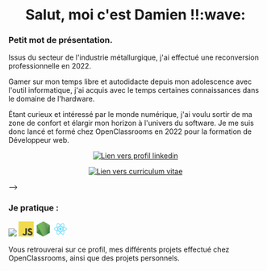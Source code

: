 <!-- # Salut, moi c'est Damien !!:wave: -->
<h1 align="center">Salut, moi c'est Damien !!:wave:</h1>

### Petit mot de présentation.

Issus du secteur de l'industrie métallurgique, j'ai effectué une reconversion professionnelle en 2022.

Gamer sur mon temps libre et autodidacte depuis mon adolescence avec l'outil informatique, j'ai acquis avec le temps certaines connaissances dans le domaine de l'hardware.

Étant curieux et intéressé par le monde numérique, j'ai voulu sortir de ma zone de confort et élargir mon horizon à l'univers du software.
Je me suis donc lancé et formé chez OpenClassrooms en 2022 pour la formation de Développeur web.

<p align="center">
  <a href="https://www.linkedin.com/in/damien-criquet-97b3b8238/">
    <img alt="Lien vers profil linkedin" width="100px" src="https://i.ibb.co/SK582P9/Linkedin-Logo-2048x1280.webp" /></a>
</p>
<p align="center">
  <a href="https://sheppardshepp.github.io/cv-mk2/">
    <img alt="Lien vers curriculum vitae" width="100px" src="https://1.bp.blogspot.com/-wv6j7rws9iw/WnFTFwjO6FI/AAAAAAAAAY0/e9SUpeteUE8RBlSqbeeI_T9h3QEkdwv4ACLcBGAs/s1600/CV_logo.png" /></a>
</p>
<!-- ### Lien vers mon profil Linkedin : <a href="https://www.linkedin.com/in/damien-criquet-97b3b8238/"><img alt="Lien vers profil linkedin" width="100px" src="https://i.ibb.co/SK582P9/Linkedin-Logo-2048x1280.webp" /></a>

<!-- ### Lien vers mon CV : <a href="https://sheppardshepp.github.io/cv-mk2/"> img Mon curriculum vitae </a> --> -->

### Je pratique :

<code><img height="30" src="https://img2.freepng.fr/20180503/cee/kisspng-web-development-html-css3-the-ohana-code-logo-2cpaper-projection-shaded_1660937-html-dropdown-js-5aebd5631cd291.7591600015254050271181.jpg"></code>
<code><img height="30" src="https://raw.githubusercontent.com/github/explore/80688e429a7d4ef2fca1e82350fe8e3517d3494d/topics/javascript/javascript.png"></code>
<code><img height="30" src="https://raw.githubusercontent.com/github/explore/80688e429a7d4ef2fca1e82350fe8e3517d3494d/topics/nodejs/nodejs.png"></code>
<code><img height="30" src="https://raw.githubusercontent.com/github/explore/80688e429a7d4ef2fca1e82350fe8e3517d3494d/topics/react/react.png"></code>

Vous retrouverai sur ce profil, mes différents projets effectué chez OpenClassrooms, ainsi que des projets personnels.
